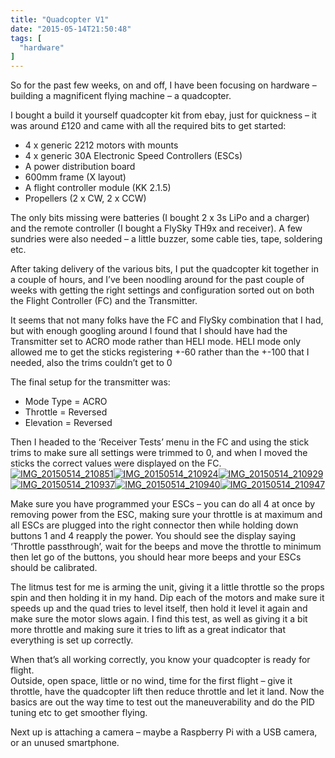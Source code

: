 ```yaml
---
title: "Quadcopter V1"
date: "2015-05-14T21:50:48"
tags: [
  "hardware"
]
---
```

So for the past few weeks, on and off, I have been focusing on hardware – building a magnificent flying machine – a quadcopter.

I bought a build it yourself quadcopter kit from ebay, just for quickness – it was around £120 and came with all the required bits to get started:

-   4 x generic 2212 motors with mounts
-   4 x generic 30A Electronic Speed Controllers (ESCs)
-   A power distribution board
-   600mm frame (X layout)
-   A flight controller module (KK 2.1.5)
-   Propellers (2 x CW, 2 x CCW)

The only bits missing were batteries (I bought 2 x 3s LiPo and a charger) and the remote controller (I bought a FlySky TH9x and receiver). A few sundries were also needed – a little buzzer, some cable ties, tape, soldering etc.

After taking delivery of the various bits, I put the quadcopter kit together in a couple of hours, and I’ve been noodling around for the past couple of weeks with getting the right settings and configuration sorted out on both the Flight Controller (FC) and the Transmitter.

It seems that not many folks have the FC and FlySky combination that I had, but with enough googling around I found that I should have had the Transmitter set to ACRO mode rather than HELI mode. HELI mode only allowed me to get the sticks registering +-60 rather than the +-100 that I needed, also the trims couldn’t get to 0

The final setup for the transmitter was:

-   Mode Type = ACRO
-   Throttle = Reversed
-   Elevation = Reversed

Then I headed to the ‘Receiver Tests’ menu in the FC and using the stick trims to make sure all settings were trimmed to 0, and when I moved the sticks the correct values were displayed on the FC.  
[![IMG_20150514_210851](IMG_20150514_210851_thumb.jpg "IMG_20150514_210851")](https://kapie.com/wp-content/uploads/2015/05/IMG_20150514_210851.jpg)[![IMG_20150514_210924](IMG_20150514_210924_thumb.jpg "IMG_20150514_210924")](https://kapie.com/wp-content/uploads/2015/05/IMG_20150514_210924.jpg)[![IMG_20150514_210929](IMG_20150514_210929_thumb.jpg "IMG_20150514_210929")](https://kapie.com/wp-content/uploads/2015/05/IMG_20150514_210929.jpg)[![IMG_20150514_210937](IMG_20150514_210937_thumb.jpg "IMG_20150514_210937")](https://kapie.com/wp-content/uploads/2015/05/IMG_20150514_210937.jpg)[![IMG_20150514_210940](IMG_20150514_210940_thumb.jpg "IMG_20150514_210940")](https://kapie.com/wp-content/uploads/2015/05/IMG_20150514_210940.jpg)[![IMG_20150514_210947](IMG_20150514_210947_thumb.jpg "IMG_20150514_210947")](https://kapie.com/wp-content/uploads/2015/05/IMG_20150514_210947.jpg)

Make sure you have programmed your ESCs – you can do all 4 at once by removing power from the ESC, making sure your throttle is at maximum and all ESCs are plugged into the right connector then while holding down buttons 1 and 4 reapply the power. You should see the display saying ‘Throttle passthrough’, wait for the beeps and move the throttle to minimum then let go of the buttons, you should hear more beeps and your ESCs should be calibrated.

The litmus test for me is arming the unit, giving it a little throttle so the props spin and then holding it in my hand. Dip each of the motors and make sure it speeds up and the quad tries to level itself, then hold it level it again and make sure the motor slows again. I find this test, as well as giving it a bit more throttle and making sure it tries to lift as a great indicator that everything is set up correctly.

When that’s all working correctly, you know your quadcopter is ready for flight.  
Outside, open space, little or no wind, time for the first flight – give it throttle, have the quadcopter lift then reduce throttle and let it land. Now the basics are out the way time to test out the maneuverability and do the PID tuning etc to get smoother flying.

Next up is attaching a camera – maybe a Raspberry Pi with a USB camera, or an unused smartphone.